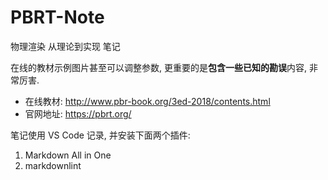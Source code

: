 # PBRT-Note

物理渲染 从理论到实现 笔记

在线的教材示例图片甚至可以调整参数, 更重要的是**包含一些已知的勘误**内容, 非常厉害.

- 在线教材: <http://www.pbr-book.org/3ed-2018/contents.html>
- 官网地址: <https://pbrt.org/>

笔记使用 VS Code 记录, 并安装下面两个插件:

1. Markdown All in One
2. markdownlint